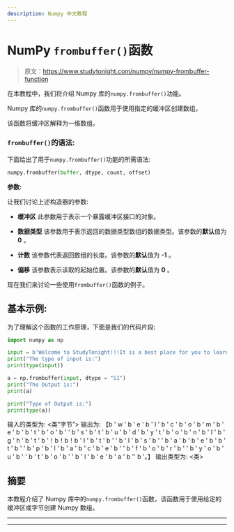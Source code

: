 ```yaml
---
description: Numpy 中文教程
---
```


# NumPy `frombuffer()`函数

> 原文：<https://www.studytonight.com/numpy/numpy-frombuffer-function>

在本教程中，我们将介绍 Numpy 库的`numpy.frombuffer()`功能。

Numpy 库的`numpy.frombuffer()`函数用于使用指定的缓冲区创建数组。

该函数将缓冲区解释为一维数组。

### `frombuffer()`的语法:

下面给出了用于`numpy.frombuffer()`功能的所需语法:

```py
numpy.frombuffer(buffer, dtype, count, offset) 
```

**参数:**

让我们讨论上述构造器的参数:

*   **缓冲区**
    此参数用于表示一个暴露缓冲区接口的对象。

*   **数据类型**
    该参数用于表示返回的数据类型数组的数据类型。该参数的**默认**值为 **0** 。

*   **计数**
    该参数代表返回数组的长度。该参数的**默认**值为 **-1** 。

*   **偏移**
    该参数表示读取的起始位置。该参数的**默认**值为 **0** 。

现在我们来讨论一些使用`frombuffer()`函数的例子。

## 基本示例:

为了理解这个函数的工作原理，下面是我们的代码片段:

```py
import numpy as np  

input = b'Welcome to StudyTonight!!!It is a best place for you to learn coding online..'  
print("The type of input is:") 
print(type(input))

a = np.frombuffer(input, dtype = "S1")  
print("The Output is:") 
print(a)

print("Type of Output is:")
print(type(a)) 
```

输入的类型为:
<类“字节”>
输出为:
【b ' w ' b ' e ' b ' l ' b ' c ' b ' o ' b ' m ' b ' e ' b ' b ' t ' b ' o ' b ' ' b ' s ' b ' t ' b ' u '
b ' d ' b ' y ' t ' b ' o ' b ' n ' b ' I ' b ' g ' h ' b ' t ' b '！b！b！b ' I ' b ' t '
b ' ' b ' I ' b ' s ' b ' ' b ' a ' b ' b ' e ' b ' b ' t ' b ' ' b ' p ' b ' l ' b ' a '
b ' c ' b ' e ' b ' ' b ' f ' b ' o ' b ' r ' b ' ' b ' y ' o ' b ' u ' b ' ' b ' t ' b ' o ' b ' '
b ' l ' b ' e ' b ' a ' b '' b '。】
输出类型为:
<类>

## 摘要

本教程介绍了 Numpy 库中的`numpy.frombuffer()`函数，该函数用于使用给定的缓冲区或字节创建 Numpy 数组。

* * *

* * *